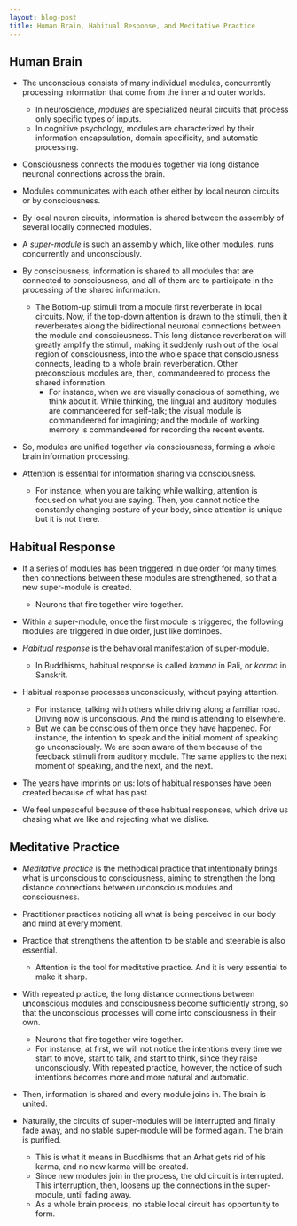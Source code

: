 ```yaml
---
layout: blog-post
title: Human Brain, Habitual Response, and Meditative Practice
---
```


## Human Brain

- The unconscious consists of many individual modules, concurrently processing information that come from the inner and outer worlds.
    - In neuroscience, _modules_ are specialized neural circuits that process only specific types of inputs.
    - In cognitive psychology, modules are characterized by their information encapsulation, domain specificity, and automatic processing.

- Consciousness connects the modules together via long distance neuronal connections across the brain.

- Modules communicates with each other either by local neuron circuits or by consciousness.

- By local neuron circuits, information is shared between the assembly of several locally connected modules.

- A _super-module_ is such an assembly which, like other modules, runs concurrently and unconsciously.

- By consciousness, information is shared to all modules that are connected to consciousness, and all of them are to participate in the processing of the shared information.
    - The Bottom-up stimuli from a module first reverberate in local circuits. Now, if the top-down attention is drawn to the stimuli, then it reverberates along the bidirectional neuronal connections between the module and consciousness. This long distance reverberation will greatly amplify the stimuli, making it suddenly rush out of the local region of consciousness, into the whole space that consciousness connects, leading to a whole brain reverberation. Other preconscious modules are, then, commandeered to process the shared information.
        - For instance, when we are visually conscious of something, we think about it. While thinking, the lingual and auditory modules are commandeered for self-talk; the visual module is commandeered for imagining; and the module of working memory is commandeered for recording the recent events.

- So, modules are unified together via consciousness, forming a whole brain information processing.

- Attention is essential for information sharing via consciousness.
    - For instance, when you are talking while walking, attention is focused on what you are saying. Then, you cannot notice the constantly changing posture of your body, since attention is unique but it is not there.

## Habitual Response

- If a series of modules has been triggered in due order for many times, then connections between these modules are strengthened, so that a new super-module is created.
    - Neurons that fire together wire together.

- Within a super-module, once the first module is triggered, the following modules are triggered in due order, just like dominoes.

- _Habitual response_ is the behavioral manifestation of super-module.
    - In Buddhisms, habitual response is called _kamma_ in Pali, or _karma_ in Sanskrit.

- Habitual response processes unconsciously, without paying attention.
    - For instance, talking with others while driving along a familiar road. Driving now is unconscious. And the mind is attending to elsewhere.
    - But we can be conscious of them once they have happened. For instance, the intention to speak and the initial moment of speaking go unconsciously. We are soon aware of them because of the feedback stimuli from auditory module. The same applies to the next moment of speaking, and the next, and the next.

- The years have imprints on us: lots of habitual responses have been created because of what has past.

- We feel unpeaceful because of these habitual responses, which drive us chasing what we like and rejecting what we dislike.

## Meditative Practice

- _Meditative practice_ is the methodical practice that intentionally brings what is unconscious to consciousness, aiming to strengthen the long distance connections between unconscious modules and consciousness.

- Practitioner practices noticing all what is being perceived in our body and mind at every moment.

- Practice that strengthens the attention to be stable and steerable is also essential.
    - Attention is the tool for meditative practice. And it is very essential to make it sharp.

- With repeated practice, the long distance connections between unconscious modules and consciousness become sufficiently strong, so that the unconscious processes will come into consciousness in their own.
    - Neurons that fire together wire together.
    - For instance, at first, we will not notice the intentions every time we start to move, start to talk, and start to think, since they raise unconsciously. With repeated practice, however, the notice of such intentions becomes more and more natural and automatic.

- Then, information is shared and every module joins in. The brain is united.

- Naturally, the circuits of super-modules will be interrupted and finally fade away, and no stable super-module will be formed again. The brain is purified.
    - This is what it means in Buddhisms that an Arhat gets rid of his karma, and no new karma will be created.
    - Since new modules join in the process, the old circuit is interrupted. This interruption, then, loosens up the connections in the super-module, until fading away.
    - As a whole brain process, no stable local circuit has opportunity to form.
